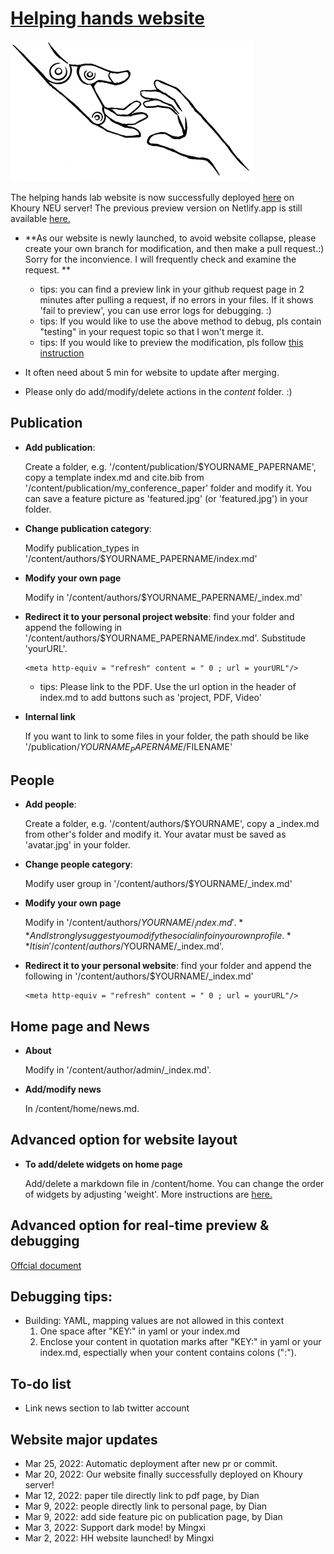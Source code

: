 # [Helping hands website](https://www2.ccs.neu.edu/research/helpinghands/)

[![Screenshot](./assets/media/logo.png)](https://www2.ccs.neu.edu/research/helpinghands/)

The helping hands lab website is now successfully deployed [here](https://www2.ccs.neu.edu/research/helpinghands/) on Khoury NEU server!
The previous preview version on Netlify.app is still available [here.](https://helpinghandslab.netlify.app/)
* **As our website is newly launched, to avoid website collapse, please create your own branch for modification, and then make a pull request.:) Sorry for the inconvience. I will frequently check and examine the request. **
  * tips: you can find a preview link in your github request page in 2 minutes after pulling a request, if no errors in your files. If it shows 'fail to preview', you can use error logs for debugging. :)
  * tips: If you would like to use the above method to debug, pls contain "testing" in your request topic so that I won't merge it.
  * tips: If you would like to preview the modification, pls follow [this instruction](https://wowchemy.com/docs/getting-started/install-hugo-extended/)

* It often need about 5 min for website to update after merging. 

* Please only do add/modify/delete actions in the *content* folder. :)

## Publication
* **Add publication**: 

  Create a folder, e.g. '/content/publication/$YOURNAME_PAPERNAME', copy a template index.md and cite.bib from '/content/publication/my_conference_paper' folder and modify it. You can save a feature picture as 'featured.jpg' (or 'featured.jpg') in your folder.

  
* **Change publication category**: 
  
  Modify publication_types in '/content/authors/$YOURNAME_PAPERNAME/index.md'
* **Modify your own page**

  Modify in '/content/authors/$YOURNAME_PAPERNAME/_index.md'
* **Redirect it to your personal project website**: find your folder and append the following in '/content/authors/$YOURNAME_PAPERNAME/index.md'. Substitude 'yourURL'.
    ```
    <meta http-equiv = "refresh" content = " 0 ; url = yourURL"/>
    ```
    * tips: Please link to the PDF. Use the url option in the header of index.md to add buttons such as 'project, PDF, Video'
* **Internal link**

  If you want to link to some files in your folder, the path should be like '/publication/$YOURNAME_PAPERNAME/$FILENAME'

## People
* **Add people**: 

  Create a folder, e.g. '/content/authors/$YOURNAME', copy a _index.md from other's folder and modify it. Your avatar must be saved as 'avatar.jpg' in your folder.
* **Change people category**: 
  
  Modify user group in '/content/authors/$YOURNAME/_index.md'
* **Modify your own page**

  Modify in '/content/authors/$YOURNAME/_index.md'. **And I strongly suggest you modify the social info in your own profile.** It is in '/content/authors/$YOURNAME/_index.md'. 
* **Redirect it to your personal website**: find your folder and append the following in '/content/authors/$YOURNAME/_index.md'
    ```
    <meta http-equiv = "refresh" content = " 0 ; url = yourURL"/>
    ```

## Home page and News
* **About**

  Modify in '/content/author/admin/_index.md'.
* **Add/modify news**

  In /content/home/news.md.

## Advanced option for website layout

* **To add/delete widgets on home page**

  Add/delete a markdown file in /content/home. You can change the order of widgets by adjusting 'weight'. 
  More instructions are [here.](https://wowchemy.com/docs/getting-started/get-started/#themes)

## Advanced option for real-time preview & debugging
[Offcial document](https://wowchemy.com/docs/getting-started/install-hugo-extended/)

## Debugging tips:
* Building: YAML, mapping values are not allowed in this context
  1. One space after "KEY:" in yaml or your index.md
  2. Enclose your content in quotation marks after "KEY:" in yaml or your index.md, espectially when your content contains colons (":").

## To-do list
* Link news section to lab twitter account

## Website major updates
* Mar 25, 2022: Automatic deployment after new pr or commit.
* Mar 20, 2022: Our website finally successfully deployed on Khoury server!
* Mar 12, 2022: paper tile directly link to pdf page, by Dian
* Mar 9, 2022: people directly link to personal page, by Dian
* Mar 9, 2022: add side feature pic on publication page, by Dian
* Mar 3, 2022: Support dark mode! by Mingxi
* Mar 2, 2022: HH website launched! by Mingxi
